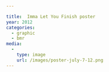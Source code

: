 ```yaml
---

title:  Imma Let You Finish poster
year: 2012
categories:
  - graphic
  - bmr
media:
  -
    type: image
    url: /images/poster-july-7-12.png
---
```


